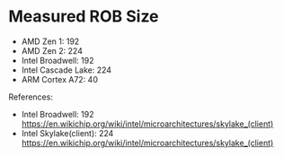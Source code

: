 # Measured ROB Size

- AMD Zen 1: 192
- AMD Zen 2: 224
- Intel Broadwell: 192
- Intel Cascade Lake: 224
- ARM Cortex A72: 40

References:

- Intel Broadwell: 192 https://en.wikichip.org/wiki/intel/microarchitectures/skylake_(client)
- Intel Skylake(client): 224 https://en.wikichip.org/wiki/intel/microarchitectures/skylake_(client)
